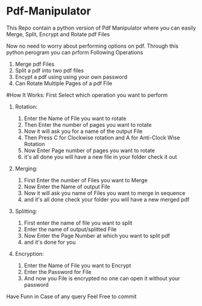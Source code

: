 # Pdf-Manipulator
This Repo contain a python version of Pdf Manipulator where you can easily Merge, Split, Encrypt and Rotate pdf Files 

Now no need to worry about performing options on pdf. Through this python perogram you can prform Following Operations
1) Merge pdf Files
2) Split a pdf into two pdf files
3) Encypt a pdf using using your own password
4) Can Rotate Multiple Pages of a pdf File


 #How It Works:
 First Select which operation you want to perform
 
 1) Rotation:
      1) Enter the Name of File you want to rotate
      2) Then Enter the number of pages you want to rotate
      3) Now it will ask you for a name of the output File
      4) Then Press C for Clockwise rotation and A for Anti-Clock Wise Rotation
      5) Now Enter Page number of pages you want to rotate
      6) it's all done you will have a new file in your folder check it out
      
2) Merging:
      1) First Enter the number of Files you want to Merge
      2) Now Enter the Name of output File
      3) Now it will ask you name of Files you want to merge in sequence
      4) and it's all done check your folder you will have a new merged pdf
      
4) Splitting:
      1) First enter the name of file you want to split
      2) Enter the name of output/splitted File
      3) Now Enter the Page Number at which you want to split pdf
      4) and it's done for you
      
6) Encryption: 
      1) Enter the Name of File you want to Encrypt 
      2) Enter the Password for File
      3) And now you File is encrypted no one can open it without your password

Have Funn in Case of any query Feel Free to commit 

